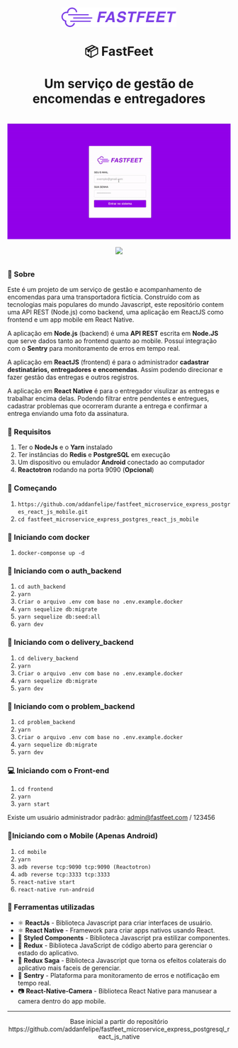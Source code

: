 <h1 align="center">
  <p><img src='./img/logo.png' height="44"></p>
  📦 FastFeet
  <p>Um serviço de gestão de encomendas e entregadores</p>
</h1>

<h1 align="center">
  <p align="center">
    <img src='./img/desktop.gif'>
    <img src="./img/mobile.gif" height="310">
  </p>
    
</h1>


### 📜 Sobre
Este é um projeto de um serviço de gestão e acompanhamento de encomendas para uma transportadora fictícia. Construído com as tecnologias mais populares do mundo Javascript, este repositório contem uma API REST (Node.js) como backend, uma aplicação em ReactJS como frontend e um app mobile em React Native.

A aplicação em **Node.js** (backend) é uma **API REST** escrita em **Node.JS** que serve dados tanto ao frontend quanto ao mobile. Possuí integração com o **Sentry** para monitoramento de erros em tempo real.

A aplicação em **ReactJS** (frontend) é para o administrador **cadastrar destinatários, entregadores e encomendas**. Assim podendo direcionar e fazer gestão das entregas e outros registros.

A aplicação em **React Native** é para o entregador visulizar as entregas e trabalhar encima delas. Podendo filtrar entre pendentes e entregues, cadastrar problemas que ocorreram durante a entrega e confirmar a entrega enviando uma foto da assinatura.

### 🔽 Requisitos
1. Ter o **NodeJs** e o **Yarn** instalado
2. Ter instâncias do **Redis** e **PostgreSQL** em execução
3. Um dispositivo ou emulador **Android** conectado ao computador
4. **Reactotron** rodando na porta 9090 (**Opcional**)

### :rocket: Começando
1. ``https://github.com/addanfelipe/fastfeet_microservice_express_postgres_react_js_mobile.git``
2. ``cd fastfeet_microservice_express_postgres_react_js_mobile``

### :rocket: Iniciando com docker
1. ``docker-componse up -d``

### :rocket: Iniciando com o auth_backend
1. ``cd auth_backend``
2. ``yarn``
3. ``Criar o arquivo .env com base no .env.example.docker``
4. ``yarn sequelize db:migrate``
5. ``yarn sequelize db:seed:all``
6. ``yarn dev``

### :rocket: Iniciando com o delivery_backend
1. ``cd delivery_backend``
2. ``yarn``
3. ``Criar o arquivo .env com base no .env.example.docker``
4. ``yarn sequelize db:migrate``
5. ``yarn dev``

### :rocket: Iniciando com o problem_backend
1. ``cd problem_backend``
2. ``yarn``
3. ``Criar o arquivo .env com base no .env.example.docker``
4. ``yarn sequelize db:migrate``
5. ``yarn dev``

### 💻 Iniciando com o Front-end 
1. ``cd frontend``
2. ``yarn``
3. ``yarn start``

Existe um usuário administrador padrão: admin@fastfeet.com / 123456

### 📱Iniciando com o Mobile (Apenas Android)
1. ``cd mobile``
2. ``yarn``
3. ``adb reverse tcp:9090 tcp:9090 (Reactotron)``
4. ``adb reverse tcp:3333 tcp:3333``
5. ``react-native start``
6. ``react-native run-android``

### 🧰  Ferramentas utilizadas
- ⚛️ **ReactJs** - Biblioteca Javascript para criar interfaces de usuário.
- ⚛️ **React Native** - Framework para criar apps nativos usando React.
- 💅 **Styled Components** - Biblioteca Javascript pra estilizar componentes.
- 🔁 **Redux** - Biblioteca JavaScript de código aberto para gerenciar o estado do aplicativo.
- 🔂 **Redux Saga** - Biblioteca Javascript que torna os efeitos colaterais do aplicativo mais faceis de gerenciar.
- 📛 **Sentry** - Plataforma para monitoramento de erros e notificação em tempo real.
- 📷 **React-Native-Camera** - Biblioteca React Native para manusear a camera dentro do app mobile. 

<hr>
<p align="center">Base inicial a partir do repositório https://github.com/addanfelipe/fastfeet_microservice_express_postgresql_react_js_native</p>
